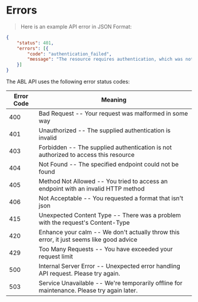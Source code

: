 # Errors

> Here is an example API error in JSON Format:

```json
{
    "status": 401,
    "errors": [{
        "code": "authentication_failed",
        "message": "The resource requires authentication, which was not supplied with the request"
    }]
}
```

The ABL API uses the following error status codes:

Error Code | Meaning
---------- | -------
400 | Bad Request -- Your request was malformed in some way
401 | Unauthorized -- The supplied authentication is invalid
403 | Forbidden -- The supplied authentication is not authorized to access this resource
404 | Not Found -- The specified endpoint could not be found
405 | Method Not Allowed -- You tried to access an endpoint with an invalid HTTP method
406 | Not Acceptable -- You requested a format that isn't json
415 | Unexpected Content Type -- There was a problem with the request's Content-Type
420 | Enhance your calm -- We don't actually throw this error, it just seems like good advice
429 | Too Many Requests -- You have exceeded your request limit
500 | Internal Server Error -- Unexpected error handling API request. Please try again.
503 | Service Unavailable -- We're temporarily offline for maintenance. Please try again later.

